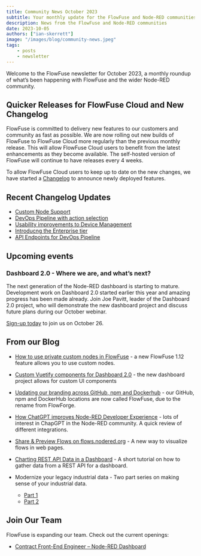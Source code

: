 ```yaml
---
title: Community News October 2023
subtitle: Your monthly update for the FlowFuse and Node-RED communities
description: News from the FlowFuse and Node-RED communities
date: 2023-10-05
authors: ["ian-skerrett"]
image: "/images/blog/community-news.jpeg"
tags:
    - posts
    - newsletter
---
```


Welcome to the FlowFuse newsletter for October 2023, a monthly roundup of what’s been happening with FlowFuse and the wider Node-RED community. 

<!--more-->

## Quicker Releases for FlowFuse Cloud and New Changelog

FlowFuse is committed to delivery new features to our customers and community as fast as possible. We are now rolling out new builds of FlowFuse to FlowFuse Cloud more regularly than the previous monthly release. This will allow FlowFuse Cloud users to benefit from the latest enhancements as they become available. The self-hosted version of FlowFuse will continue to have releases every 4 weeks.

To allow FlowFuse Cloud users to keep up to date on the new changes, we have started a [Changelog](/changelog/) to announce newly deployed features. 


## Recent Changelog Updates

- [Custom Node Support](/changelog/2023/09/custom-node-support/)
- [DevOps Pipeline with action selection](/changelog/2023/09/devops-actions/)
- [Usability improvements to Device Management](/changelog/2023/09/snapshots-devices/)
- [Introducng the Enterprise tier](/changelog/2023/09/introduction-enterprise-tier/)
- [API Endpoints for DevOps Pipeline](/changelog/2023/09/pipeline-api/)

## Upcoming events

### Dashboard 2.0 - Where we are, and what’s next?

The next generation of the Node-RED dashboard is starting to mature. Development work on Dashboard 2.0 started earlier this year and amazing progress has been made already. Join Joe Pavitt, leader of the Dashboard 2.0 project, who will demonstrate the new dashboard project and discuss future plans during our October webinar.

[Sign-up today](/webinars/2023/dashboard-20/) to join us on October 26. 


## From our Blog

* [How to use private custom nodes in FlowFuse](/blog/2023/10/use-private-custom-nodes-with-flowfuse/) - a new FlowFuse 1.12 feature allows you to use custom nodes.

* [Custom Vuetify components for Dashboard 2.0](/blog/2023/10/custom-vuetify-components-dashboard/) - the new dashboard project allows for custom UI components


* [Updating our branding across GitHub, npm and Dockerhub](/blog/2023/09/rebranding-our-components/) - our GitHub, npm and DockerHub locations are now called FlowFuse, due to the rename from FlowForge.

* [How ChatGPT improves Node-RED Developer Experience](/blog/2023/09/chatgpt-for-node-red-developers/) - lots of interest in ChapGPT in the Node-RED community. A quick review of different integrations.

* [Share & Preview Flows on flows.nodered.org](blog/2023/09/flow-viewer/) - A new way to visualize flows in web pages.

* [Charting REST API Data in a Dashboard](/blog/2023/09/dashboard-chart-for-rest-api-data/) - A short tutorial on how to gather data from a REST API for a dashboard.

* Modernize your legacy industrial data - Two part series on making sense of your industrial data. 
    - [Part 1](/blog/2023/09/modernize-your-legacy-industrial-data/)
    - [Part 2](/blog/2023/09/modernize-your-legacy-industrial-data-part2/)


## Join Our Team
FlowFuse is expanding our team. Check out the current openings:

- [Contract Front-End Engineer – Node-RED Dashboard](https://boards.greenhouse.io/flowfuse/jobs/4911532004)

